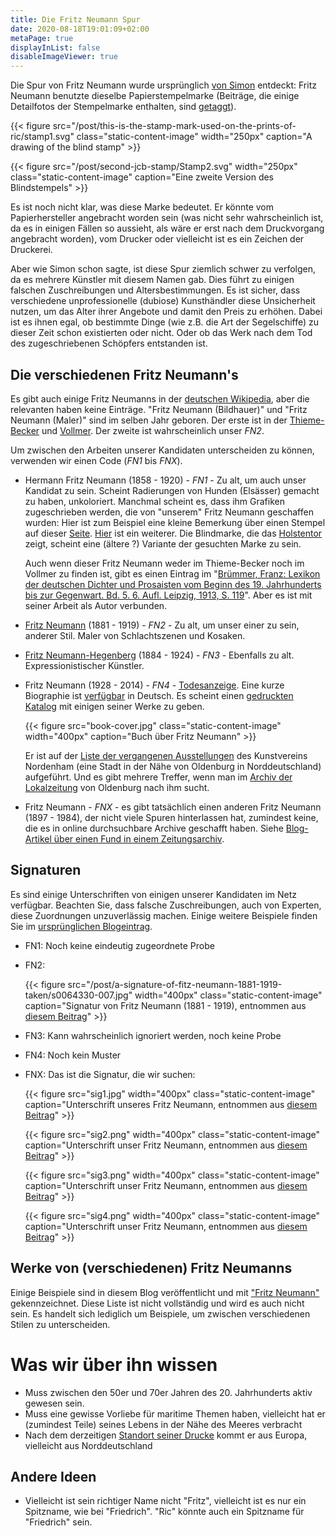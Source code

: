 ```yaml
---
title: Die Fritz Neumann Spur
date: 2020-08-18T19:01:09+02:00
metaPage: true
displayInList: false
disableImageViewer: true
---
```

Die Spur von Fritz Neumann wurde ursprünglich [von Simon](http://ric-unknownartist.blogspot.com/2013/02/fritz-neumann-used-same-paper.html) entdeckt: Fritz Neumann benutzte dieselbe Papierstempelmarke (Beiträge, die einige Detailfotos der Stempelmarke enthalten, sind [getaggt](/tags/Stamp)).

{{< figure src="/post/this-is-the-stamp-mark-used-on-the-prints-of-ric/stamp1.svg" class="static-content-image" width="250px" caption="A drawing of the blind stamp" >}}

{{< figure src="/post/second-jcb-stamp/Stamp2.svg" width="250px" class="static-content-image" caption="Eine zweite Version des Blindstempels" >}}

Es ist noch nicht klar, was diese Marke bedeutet. Er könnte vom Papierhersteller angebracht worden sein (was nicht sehr wahrscheinlich ist, da es in einigen Fällen so aussieht, als wäre er erst nach dem Druckvorgang angebracht worden), vom Drucker oder vielleicht ist es ein Zeichen der Druckerei.

Aber wie Simon schon sagte, ist diese Spur ziemlich schwer zu verfolgen, da es mehrere Künstler mit diesem Namen gab. Dies führt zu einigen falschen Zuschreibungen und Altersbestimmungen. Es ist sicher, dass verschiedene unprofessionelle (dubiose) Kunsthändler diese Unsicherheit nutzen, um das Alter ihrer Angebote und damit den Preis zu erhöhen. Dabei ist es ihnen egal, ob bestimmte Dinge (wie z.B. die Art der Segelschiffe) zu dieser Zeit schon existierten oder nicht. Oder ob das Werk nach dem Tod des zugeschriebenen Schöpfers entstanden ist.

Die verschiedenen Fritz Neumann's
---------------------------------

Es gibt auch einige Fritz Neumanns in der [deutschen Wikipedia](https://de.wikipedia.org/wiki/Fritz_Neumann), aber die relevanten haben keine Einträge. "Fritz Neumann (Bildhauer)" und "Fritz Neumann (Maler)" sind im selben Jahr geboren. Der erste ist in der [Thieme-Becker](https://en.wikipedia.org/wiki/Thieme-Becker) und [Vollmer](https://de.wikipedia.org/wiki/Thieme-Becker#Vollmer). Der zweite ist wahrscheinlich unser _FN2_.

Um zwischen den Arbeiten unserer Kandidaten unterscheiden zu können, verwenden wir einen Code (_FN1_ bis _FNX_).

* Hermann Fritz Neumann (1858 - 1920) - _FN1_ - Zu alt, um auch unser Kandidat zu sein. Scheint Radierungen von Hunden (Elsässer) gemacht zu haben, unkoloriert. Manchmal scheint es, dass ihm Grafiken zugeschrieben werden, die von "unserem" Fritz Neumann geschaffen wurden: Hier ist zum Beispiel eine kleine Bemerkung über einen Stempel auf dieser [Seite](https://www.grafikliebhaber.de/NeumannHermann_Fritz-_Schaeferhund_/topic/Shop_Detailseite/shop_art_id/88764/tpl/koenitz_detail). [Hier](http://www.hamsheregallery.co.uk/stock.php?id=1554) ist ein weiterer. Die Blindmarke, die das [Holstentor](https://en.wikipedia.org/wiki/Holstentor) zeigt, scheint eine (ältere ?) Variante der gesuchten Marke zu sein.

    Auch wenn dieser Fritz Neumann weder im Thieme-Becker noch im Vollmer zu finden ist, gibt es einen Eintrag im "[Brümmer, Franz: Lexikon der deutschen Dichter und Prosaisten vom Beginn des 19. Jahrhunderts bis zur Gegenwart. Bd. 5. 6. Aufl. Leipzig, 1913, S. 119](http://www.deutschestextarchiv.de/bruemmer_lexikon05_1913/123)". Aber es ist mit seiner Arbeit als Autor verbunden.

* [Fritz Neumann](http://www.artnet.com/artists/fritz-neumann/) (1881 - 1919) - _FN2_ - Zu alt, um unser einer zu sein, anderer Stil. Maler von Schlachtszenen und Kosaken.

* [Fritz Neumann-Hegenberg](https://www.stadtwiki-goerlitz.de/index.php?title=Fritz_Neumann-Hegenberg) (1884 - 1924) - _FN3_ - Ebenfalls zu alt. Expressionistischer Künstler.

* Fritz Neumann (1928 - 2014) - _FN4_ - [Todesanzeige](https://aspetos.com/de/parten/niedersachsen/oldenburg-oldenburg-kreisfreie-stadt/fritz-neumann). Eine kurze Biographie ist [verfügbar](http://derschy.de/Biografien/M-N) in Deutsch. Es scheint einen [gedruckten Katalog](https://books.google.de/books/about/Fritz_Neumann.html?id=bXdcAAAACAAJ) mit einigen seiner Werke zu geben.


    {{< figure src="book-cover.jpg" class="static-content-image" width="400px" caption="Buch über Fritz Neumann" >}}

    Er ist auf der [Liste der vergangenen Ausstellungen](http://www.kunstverein-nordenham.de/verzeichnis.html) des Kunstvereins Nordenham (eine Stadt in der Nähe von Oldenburg in Norddeutschland) aufgeführt. Und es gibt mehrere Treffer, wenn man im [Archiv der Lokalzeitung](https://epaper.nwzonline.de/archiv/) von Oldenburg nach ihm sucht.

* Fritz Neumann - _FNX_ - es gibt tatsächlich einen anderen Fritz Neumann (1897 - 1984), der nicht viele Spuren hinterlassen hat, zumindest keine, die es in online durchsuchbare Archive geschafft haben. Siehe [Blog-Artikel über einen Fund in einem Zeitungsarchiv](/post/fritz-neumann-spandauer-volksblatt-19-2-1972/).

Signaturen
----------

Es sind einige Unterschriften von einigen unserer Kandidaten im Netz verfügbar. Beachten Sie, dass falsche Zuschreibungen, auch von Experten, diese Zuordnungen unzuverlässig machen. Einige weitere Beispiele finden Sie im [ursprünglichen Blogeintrag](http://ric-unknownartist.blogspot.com/2013/02/fritz-neumann-used-same-paper.html).


* FN1: Noch keine eindeutig zugeordnete Probe
* FN2:

    {{< figure src="/post/a-signature-of-fitz-neumann-1881-1919-taken/s0064330-007.jpg" width="400px" class="static-content-image" caption="Signatur von Fritz Neumann (1881 - 1919), entnommen aus [diesem Beitrag](/de/post/a-signature-of-fitz-neumann-1881-1919-taken)" >}}


* FN3: Kann wahrscheinlich ignoriert werden, noch keine Probe
* FN4: Noch kein Muster
* FNX: Das ist die Signatur, die wir suchen:

    {{< figure src="sig1.jpg" width="400px" class="static-content-image" caption="Unterschrift unseres Fritz Neumann, entnommen aus [diesem Beitrag](/de/post/sailing-boats-in-a-harbour)" >}}

    {{< figure src="sig2.png" width="400px" class="static-content-image" caption="Unterschrift unser Fritz Neumann, entnommen aus [diesem Beitrag](/de/post/zwei-hunde-fuchs-terrier)" >}}

    {{< figure src="sig3.png" width="400px" class="static-content-image" caption="Unterschrift unser Fritz Neumann, entnommen aus [diesem Beitrag](/de/post/zwei-drucke-von-einer-platte)" >}}

    {{< figure src="sig4.png" width="400px" class="static-content-image" caption="Unterschrift unser Fritz Neumann, entnommen aus [diesem Beitrag](/de/post/zwei-abdrucke-von-einer-platte)" >}}


Werke von (verschiedenen) Fritz Neumanns
----------------------------------------

Einige Beispiele sind in diesem Blog veröffentlicht und mit ["Fritz Neumann"](/tags/fritz-neumann) gekennzeichnet. Diese Liste ist nicht vollständig und wird es auch nicht sein. Es handelt sich lediglich um Beispiele, um zwischen verschiedenen Stilen zu unterscheiden.

Was wir über ihn wissen
=======================

* Muss zwischen den 50er und 70er Jahren des 20. Jahrhunderts aktiv gewesen sein.
* Muss eine gewisse Vorliebe für maritime Themen haben, vielleicht hat er (zumindest Teile) seines Lebens in der Nähe des Meeres verbracht
* Nach dem derzeitigen [Standort seiner Drucke](/Karte) kommt er aus Europa, vielleicht aus Norddeutschland

Andere Ideen
------------

* Vielleicht ist sein richtiger Name nicht "Fritz", vielleicht ist es nur ein Spitzname, wie bei "Friedrich". "Ric" könnte auch ein Spitzname für "Friedrich" sein.
